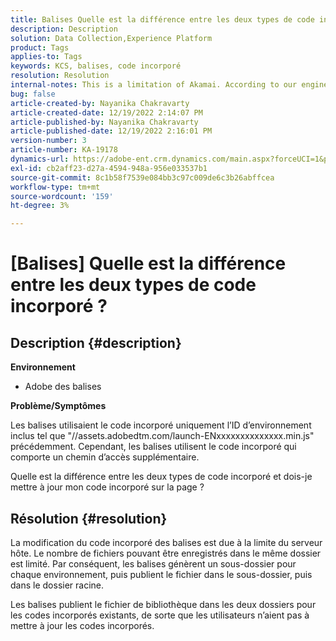 ```yaml
---
title: Balises Quelle est la différence entre les deux types de code incorporé ?
description: Description
solution: Data Collection,Experience Platform
product: Tags
applies-to: Tags
keywords: KCS, balises, code incorporé
resolution: Resolution
internal-notes: This is a limitation of Akamai. According to our engineer.
bug: false
article-created-by: Nayanika Chakravarty
article-created-date: 12/19/2022 2:14:07 PM
article-published-by: Nayanika Chakravarty
article-published-date: 12/19/2022 2:16:01 PM
version-number: 3
article-number: KA-19178
dynamics-url: https://adobe-ent.crm.dynamics.com/main.aspx?forceUCI=1&pagetype=entityrecord&etn=knowledgearticle&id=208daf63-a77f-ed11-81ac-6045bd006079
exl-id: cb2aff23-d27a-4594-948a-956e033537b1
source-git-commit: 8c1b58f7539e084bb3c97c009de6c3b26abffcea
workflow-type: tm+mt
source-wordcount: '159'
ht-degree: 3%

---
```


# [Balises] Quelle est la différence entre les deux types de code incorporé ?

## Description {#description}


<b>Environnement</b>

- Adobe des balises

<b>Problème/Symptômes</b>

Les balises utilisaient le code incorporé uniquement l’ID d’environnement inclus tel que &quot;//assets.adobedtm.com/launch-ENxxxxxxxxxxxxxx.min.js&quot; précédemment. Cependant, les balises utilisent le code incorporé qui comporte un chemin d’accès supplémentaire.

Quelle est la différence entre les deux types de code incorporé et dois-je mettre à jour mon code incorporé sur la page ?


## Résolution {#resolution}


La modification du code incorporé des balises est due à la limite du serveur hôte. Le nombre de fichiers pouvant être enregistrés dans le même dossier est limité. Par conséquent, les balises génèrent un sous-dossier pour chaque environnement, puis publient le fichier dans le sous-dossier, puis dans le dossier racine.

Les balises publient le fichier de bibliothèque dans les deux dossiers pour les codes incorporés existants, de sorte que les utilisateurs n’aient pas à mettre à jour les codes incorporés.
